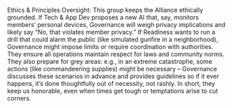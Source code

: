 Ethics & Principles Oversight: This group keeps the Alliance ethically grounded. If Tech & App Dev proposes a new AI that, say, monitors members’ personal devices, Governance will weigh privacy implications and likely say “No, that violates member privacy.” If Readiness wants to run a drill that could alarm the public (like simulated gunfire in a neighborhood), Governance might impose limits or require coordination with authorities. They ensure all operations maintain respect for laws and community norms. They also prepare for grey areas: e.g., in an extreme catastrophe, some actions (like commandeering supplies) might be necessary – Governance discusses these scenarios in advance and provides guidelines so if it ever happens, it’s done thoughtfully out of necessity, not rashly. In short, they keep us honorable, even when times get tough or temptations arise to cut corners.